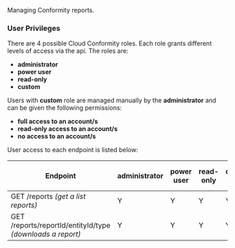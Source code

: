 Managing Conformity reports.

### User Privileges

There are 4 possible Cloud Conformity roles. Each role grants different levels of access via the api. The roles are:

- **administrator**
- **power user**
- **read-only**
- **custom**

Users with **custom** role are managed manually by the **administrator** and can be given the following permissions:

- **full access to an account/s**
- **read-only access to an account/s**
- **no access to an account/s**

User access to each endpoint is listed below:

| Endpoint                                                   | administrator | power user | read-only | custom - full | custom - read only | custom - no access |
| ---------------------------------------------------------- | ------------- | ---------- | --------- | ------------- | ------------------ | ------------------ |
| GET /reports _(get a list reports)_                        | Y             | Y          | Y         | Y             | Y                  | N                  |
| GET /reports/reportId/entityId/type _(downloads a report)_ | Y             | Y          | Y         | Y             | Y                  | N                  |
